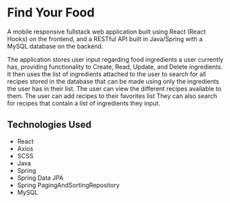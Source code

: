 # Find Your Food

A mobile responsive fullstack web application built using React (React Hooks) on the frontend, and a RESTful API built in Java/Spring with a MySQL database on the backend.

The application stores user input regarding food ingredients a user currently has, providing functionality to Create, Read, Update, and Delete ingredients.
It then uses the list of ingredients attached to the user to search for all recipes stored in the database that can be made using only the ingredients the user has in their list.
The user can view the different recipes available to them.
The user can add recipes to their favorites list
They can also search for recipes that contain a list of ingredients they input.

## Technologies Used
- React
- Axios
- SCSS
- Java
- Spring
- Spring Data JPA
- Spring PagingAndSortingRepository
- MySQL
